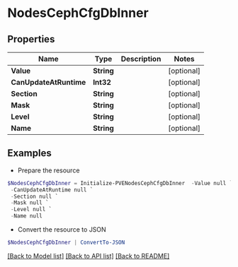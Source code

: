 # NodesCephCfgDbInner
## Properties

Name | Type | Description | Notes
------------ | ------------- | ------------- | -------------
**Value** | **String** |  | [optional] 
**CanUpdateAtRuntime** | **Int32** |  | [optional] 
**Section** | **String** |  | [optional] 
**Mask** | **String** |  | [optional] 
**Level** | **String** |  | [optional] 
**Name** | **String** |  | [optional] 

## Examples

- Prepare the resource
```powershell
$NodesCephCfgDbInner = Initialize-PVENodesCephCfgDbInner  -Value null `
 -CanUpdateAtRuntime null `
 -Section null `
 -Mask null `
 -Level null `
 -Name null
```

- Convert the resource to JSON
```powershell
$NodesCephCfgDbInner | ConvertTo-JSON
```

[[Back to Model list]](../README.md#documentation-for-models) [[Back to API list]](../README.md#documentation-for-api-endpoints) [[Back to README]](../README.md)

